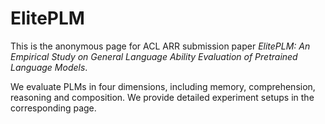 # ElitePLM

This is the anonymous page for ACL ARR submission paper *ElitePLM: An Empirical Study on General Language Ability Evaluation of Pretrained Language Models*.

We evaluate PLMs in four dimensions, including memory, comprehension, reasoning and composition. We provide detailed experiment setups in the corresponding page.
